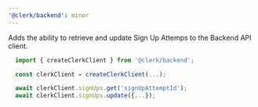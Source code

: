 ```yaml
---
'@clerk/backend': minor
---
```


Adds the ability to retrieve and update Sign Up Attemps to the Backend API client.


```ts
  import { createClerkClient } from '@clerk/backend';

  const clerkClient = createClerkClient(...);

  await clerkClient.signUps.get('signUpAttemptId');
  await clerkClient.signUps.update({...});
```